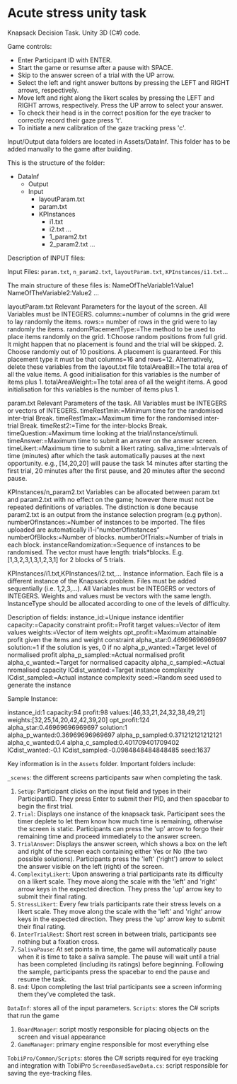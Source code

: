 # Acute stress unity task

Knapsack Decision Task. Unity 3D (C#) code.

Game controls:
- Enter Participant ID with ENTER.
- Start the game or resumse after a pause with SPACE.
- Skip to the answer screen of a trial with the UP arrow.
- Select the left and right answer buttons by pressing the LEFT and RIGHT arrows, respectively.
- Move left and right along the likert scales by pressing the LEFT and RIGHT arrows, respectively. Press the UP arrow to select your answer.
- To check their head is in the correct position for the eye tracker to correctly record their gaze press 't'.
- To initiate a new calibration of the gaze tracking press 'c'. 

Input/Output data folders are located in Assets/DataInf. This folder has to be added manually to the game after building. 

This is the structure of the folder:
- DataInf
	- Output
	- Input 
		- layoutParam.txt
		- param.txt
		- KPInstances
			- i1.txt
			- i2.txt 
				…
			- 1_param2.txt
			- 2_param2.txt
				…

Description of INPUT files:




Input Files: `param.txt`, `n_param2.txt`, `layoutParam.txt`, `KPInstances/i1.txt`…

The main structure of these files is: 
NameOfTheVariable1:Value1
NameOfTheVariable2:Value2
…

layoutParam.txt
Relevant Parameters for the layout of the screen. All Variables must be INTEGERS.
columns:=number of columns in the grid were to lay randomly the items.
rows:= number of rows in the grid were to lay randomly the items.
randomPlacementType:=The method to be used to place items randomly on the grid.
	1:Choose random positions from full grid. It might happen that no placement is found and the trial will be skipped.
	2. Choose randomly out of 10 positions. A placement is guaranteed. For this placement type it must be that columns=16 and rows=12. Alternatively, delete these 	variables from the layout.txt file
totalAreaBill:=The total area of all the value items. A good initialisation for this variables is the number of items plus 1.
totalAreaWeight:=The total area of all the weight items. A good initialisation for this variables is the number of items plus 1.


param.txt
Relevant Parameters of the task. All Variables must be INTEGERS or vectors of INTEGERS.
timeRest1min:=Minimum time for the randomised inter-trial Break.
timeRest1max:=Maximum time for the randomised inter-trial Break.
timeRest2:=Time for the inter-blocks Break.
timeQuestion:=Maximum time looking at the trial/instance/stimuli.
timeAnswer:=Maximum time to submit an answer on the answer screen.
timeLikert:=Maximum time to submit a likert rating.
saliva_time:=Intervals of time (minutes) after which the task automatically pauses at the next opportunity. e.g., [14,20,20] will pause the task 14 minutes after starting the first trial, 20 minutes after the first pause, and 20 minutes after the second pause. 

KPInstances/n_param2.txt 
Variables can be allocated between param.txt and param2.txt with no effect on the game; however there must not be repeated definitions of variables. The distinction is done because param2.txt is an output from the instance selection program (e.g python).
numberOfInstances:=Number of instances to be imported. The files uploaded are 			automatically i1-i”numberOfInstances”
numberOfBlocks:=Number of blocks.
numberOfTrials:=Number of trials in each block.
instanceRandomization:=Sequence of instances to be randomised. The vector must have length: 	trials*blocks. E.g. [1,3,2,3,1,3,1,2,3,1] for 2 blocks of 5 trials.


KPInstances/i1.txt,KPInstances/i2.txt,…
Instance information. Each file is a different instance of the Knapsack problem. 
Files must be added sequentially (i.e. 1,2,3,…). All Variables must be INTEGERS or vectors of INTEGERS.
Weights and values must be vectors with the same length. InstanceType should be allocated according to one of the levels of difficulty. 

Description of fields:
instance_id:=Unique instance identifier
capacity:=Capacity constraint
profit:=Profit target
values:=Vector of item values
weights:=Vector of item weights
opt_profit:=Maximum attainable profit given the items and weight constraint
alpha_star:0.46969696969697
solution:=1 if the solution is yes, 0 if no
alpha_p_wanted:=Target level of normalised profit
alpha_p_sampled:=Actual normalised profit
alpha_c_wanted:=Target for normalised capacity
alpha_c_sampled:=Actual nromalised capacity
ICdist_wanted:=Target instance complexity
ICdist_sampled:=Actual instance complexity
seed:=Random seed used to generate the instance

Sample Instance:

instance_id:1
capacity:94
profit:98
values:[46,33,21,24,32,38,49,21]
weights:[32,25,14,20,42,42,39,20]
opt_profit:124
alpha_star:0.46969696969697
solution:1
alpha_p_wanted:0.36969696969697
alpha_p_sampled:0.371212121212121
alpha_c_wanted:0.4
alpha_c_sampled:0.401709401709402
ICdist_wanted:-0.1
ICdist_sampled:-0.0984848484848485
seed:1637


Key information is in the `Assets` folder. Important folders include:

`_scenes`: the different screens participants saw when completing the task.
  1. `SetUp`: Participant clicks on the input field and types in their ParticipantID. They press Enter to submit their PID, and then spacebar to begin the first trial.
  2. `Trial`: Displays one instance of the knapsack task. Participant sees the timer deplete to let them know how much time is remaining, otherwise the screen is static. Participants can press the 'up' arrow to forgo their remaining time and proceed immediately to the answer screen.
  3. `TrialAnswer`: Displays the answer screen, which shows a box on the left and right of the screen each containing either Yes or No (the two possible solutions). Participants press the 'left' ('right') arrow to select the answer visible on the left (right) of the screen.
  4. `ComplexityLikert`: Upon answering a trial participants rate its difficulty on a likert scale. They move along the scale with the 'left' and 'right' arrow keys in the expected direction. They press the 'up' arrow key to submit their final rating.
  5. `StressLikert`: Every few trials participants rate their stress levels on a likert scale. They move along the scale with the 'left' and 'right' arrow keys in the expected direction. They press the 'up' arrow key to submit their final rating.
  6. `InterTrialRest`: Short rest screen in between trials, participants see nothing but a fixation cross.
  7. `SalivaPause`: At set points in time, the game will automatically pause when it is time to take a saliva sample. The pause will wait until a trial has been completed (including its ratings) before beginning. Following the sample, participants press the spacebar to end the pause and resume the task.
  8. `End`: Upon completing the last trial participants see a screen informing them they've completed the task.

`DataInf`: stores all of the input parameters.
`Scripts`: stores the C# scripts that run the game
  1. `BoardManager`: script mostly responsible for placing objects on the screen and visual appearance
  2. `GameManager`: primary engine responsible for most everything else

`TobiiPro/Common/Scripts`: stores the C# scripts required for eye tracking and integration with TobiiPro
`ScreenBasedSaveData.cs`: script responsible for saving the eye-tracking files. 
